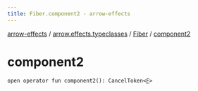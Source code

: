 ```yaml
---
title: Fiber.component2 - arrow-effects
---
```


[arrow-effects](../../index.html) / [arrow.effects.typeclasses](../index.html) / [Fiber](index.html) / [component2](./component2.html)

# component2

`open operator fun component2(): CancelToken<`[`F`](index.html#F)`>`